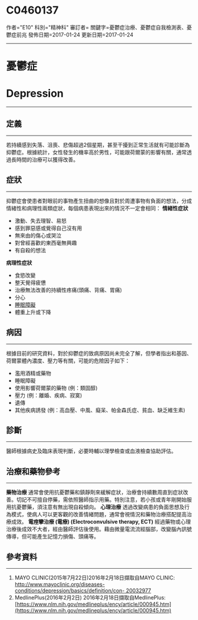 # C0460137
作者="E10"
科別="精神科"
審訂者=
關鍵字=憂鬱症治療、憂鬱症自我檢測表、憂鬱症前兆
發佈日期=2017-01-24
更新日期=2017-01-24

----------
# 憂鬱症 
# Depression                
----------
## 定義
----------

若持續感到失落、沮喪、悲傷超過2個星期，甚至干擾到正常生活就有可能診斷為抑鬱症。根據統計，女性發生的機率高於男性，可能跟荷爾蒙的影響有關，通常透過長時間的治療可以獲得改善。 

## 症狀
----------

抑鬱症會使患者對眼前的事物產生扭曲的想像且對於周遭事物有負面的想法，分成情緒性和病理性兩類症狀，每個病患表現出來的情況不一定會相同：
**情緒性症狀**

- 激動、失去理智、易怒
- 感到罪惡感或覺得自己沒有用
- 無來由的傷心或哭泣
- 對曾經喜歡的東西毫無興趣
- 有自殺的想法

**病理性症狀**

- 食慾改變
- 整天覺得疲憊
- 治療無法改善的持續性疼痛(頭痛、背痛、胃痛)
- 分心
- [睡眠障礙](C0851578)
- 體重上升或下降
##  病因
----------

根據目前的研究資料，對於抑鬱症的致病原因尚未完全了解，但學者指出和基因、荷爾蒙體內濃度、壓力等有關，可能的危險因子如下：

- 濫用酒精或藥物
- 睡眠障礙
- 使用影響荷爾蒙的藥物 (例：類固醇) 
- 壓力 (例：離婚、疾病、寂寞) 
- 遺傳
- 其他疾病誘發 (例：高血壓、中風、癡呆、帕金森氏症、貧血、缺乏維生素) 
## 診斷
----------

醫師根據病史及臨床表現判斷，必要時輔以理學檢查或血液檢查協助評估。 

## 治療和藥物參考
----------

**藥物治療**
通常會使用抗憂鬱藥和鎮靜劑來緩解症狀，治療會持續數周直到症狀改善。切記不可擅自停藥，需依照醫師指示用藥。特別注意，若小孩或青年剛開始服用抗憂鬱藥，須注意有無出現自殺傾向。
**心理治療**
透過改變病患的負面思想及行為模式，使病人可以更客觀的改善情緒問題，通常會視情況和藥物治療搭配提高治療成效。
**電痙攣治療 (電療) (Electroconvulsive therapy, ECT)**
經過藥物或心理治療後成效不大者，經由醫師評估後使用。藉由微量電流流經腦部，改變腦內訊號傳導，但可能產生記憶力損傷、頭痛等。 

## 參考資料
----------
1. MAYO CLINIC(2015年7月22日)2016年2月18日擷取自MAYO CLINIC:
  [http://www.mayoclinic.org/diseases-conditions/depression/basics/definition/con- 20032977](http://www.mayoclinic.org/diseases-conditions/depression/basics/definition/con-%2020032977)
2. MedlinePlus(2016年2月2日) 2016年2月18日擷取自MedlinePlus: 
  [https://www.nlm.nih.gov/medlineplus/ency/article/000945.htm](https://www.nlm.nih.gov/medlineplus/ency/article/000945.htm)

